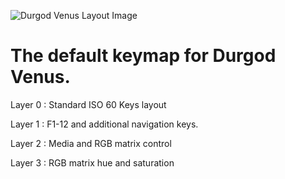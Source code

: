 ![Durgod Venus Layout Image](https://i.imgur.com/eYjuTLy.png)

# The default keymap for Durgod Venus.

Layer 0 : Standard ISO 60 Keys layout

Layer 1 : F1-12 and additional navigation keys.

Layer 2 : Media and RGB matrix control

Layer 3 : RGB matrix hue and saturation
